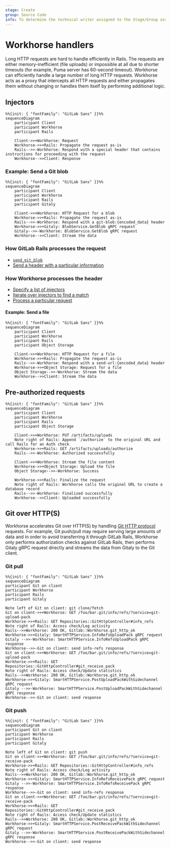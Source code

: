```yaml
---
stage: Create
group: Source Code
info: To determine the technical writer assigned to the Stage/Group associated with this page, see https://about.gitlab.com/handbook/engineering/ux/technical-writing/#assignments
---
```


# Workhorse handlers

Long HTTP requests are hard to handle efficiently in Rails.
The requests are either memory-inefficient (file uploads) or impossible at all due to shorter timeouts
(for example, Puma server has 60-second timeout).
Workhorse can efficiently handle a large number of long HTTP requests.
Workhorse acts as a proxy that intercepts all HTTP requests and either propagates them without
changing or handles them itself by performing additional logic.

## Injectors

```mermaid
%%{init: { "fontFamily": "GitLab Sans" }}%%
sequenceDiagram
    participant Client
    participant Workhorse
    participant Rails

    Client->>+Workhorse: Request
    Workhorse->>+Rails: Propagate the request as-is
    Rails-->>-Workhorse: Respond with a special header that contains instructions for proceeding with the request
    Workhorse-->>Client: Response
```

### Example: Send a Git blob

```mermaid
%%{init: { "fontFamily": "GitLab Sans" }}%%
sequenceDiagram
    participant Client
    participant Workhorse
    participant Rails
    participant Gitaly

    Client->>+Workhorse: HTTP Request for a blob
    Workhorse->>+Rails: Propagate the request as-is
    Rails-->>-Workhorse: Respond with a git-blob:{encoded_data} header
    Workhorse->>+Gitaly: BlobService.GetBlob gRPC request
    Gitaly-->>-Workhorse: BlobService.GetBlob gRPC request
    Workhorse-->>Client: Stream the data
```

### How GitLab Rails processes the request

- [`send_git_blob`](https://gitlab.com/gitlab-org/gitlab/blob/8ba71b1f2feec64aeec52ccac4a1e585ba8052d9/lib/api/files.rb#L161)
- [Send a header with a particular information](https://gitlab.com/gitlab-org/gitlab/blob/8ba71b1f2feec64aeec52ccac4a1e585ba8052d9/lib/gitlab/workhorse.rb#L49-63)

### How Workhorse processes the header

- [Specify a list of injectors](https://gitlab.com/gitlab-org/gitlab/blob/8ba71b1f2feec64aeec52ccac4a1e585ba8052d9/workhorse/internal/upstream/routes.go#L179)
- [Iterate over injectors to find a match](https://gitlab.com/gitlab-org/gitlab/blob/8ba71b1f2feec64aeec52ccac4a1e585ba8052d9/workhorse/internal/senddata/senddata.go#L88)
- [Process a particular request](https://gitlab.com/gitlab-org/gitlab/blob/8ba71b1f2feec64aeec52ccac4a1e585ba8052d9/workhorse/internal/git/blob.go#L23)

#### Example: Send a file

```mermaid
%%{init: { "fontFamily": "GitLab Sans" }}%%
sequenceDiagram
    participant Client
    participant Workhorse
    participant Rails
    participant Object Storage

    Client->>+Workhorse: HTTP Request for a file
    Workhorse->>+Rails: Propagate the request as-is
    Rails-->>-Workhorse: Respond with a send-url:{encoded_data} header
    Workhorse->>+Object Storage: Request for a file
    Object Storage-->>-Workhorse: Stream the data
    Workhorse-->>Client: Stream the data
```

## Pre-authorized requests

```mermaid
%%{init: { "fontFamily": "GitLab Sans" }}%%
sequenceDiagram
    participant Client
    participant Workhorse
    participant Rails
    participant Object Storage

    Client->>+Workhorse: PUT /artifacts/uploads
    Note right of Rails: Append `/authorize` to the original URL and call Rails for an Auth check
    Workhorse->>+Rails: GET /artifacts/uploads/authorize
    Rails-->>-Workhorse: Authorized successfully

    Client->>+Workhorse: Stream the file content
    Workhorse->>+Object Storage: Upload the file
    Object Storage-->>-Workhorse: Success

    Workhorse->>+Rails: Finalize the request
    Note right of Rails: Workhorse calls the original URL to create a database record
    Rails-->>-Workhorse: Finalized successfully
    Workhorse-->>Client: Uploaded successfully
```

## Git over HTTP(S)

Workhorse accelerates Git over HTTP(S) by handling [Git HTTP protocol](https://www.git-scm.com/docs/http-protocol) requests. For example, Git push/pull may require serving large amounts of data and in order to avoid transferring it through GitLab Rails, Workhorse only performs authorization checks against GitLab Rails, then performs Gitaly gRPC request directly and streams the data from Gitaly to the Git client.

### Git pull

```mermaid
%%{init: { "fontFamily": "GitLab Sans" }}%%
sequenceDiagram
participant Git on client
participant Workhorse
participant Rails
participant Gitaly

Note left of Git on client: git clone/fetch
Git on client->>+Workhorse: GET /foo/bar.git/info/refs/?service=git-upload-pack
Workhorse->>+Rails: GET Repositories::GitHttpController#info_refs
Note right of Rails: Access check/Log activity
Rails-->>Workhorse: 200 OK, Gitlab::Workhorse.git_http_ok
Workhorse->>+Gitaly: SmartHTTPService.InfoRefsUploadPack gRPC request
Gitaly -->>-Workhorse: SmartHTTPService.InfoRefsUploadPack gRPC response
Workhorse-->>-Git on client: send info-refs response
Git on client->>+Workhorse: GET /foo/bar.git/info/refs/?service=git-upload-pack
Workhorse->>+Rails: GET Repositories::GitHttpController#git_receive_pack
Note right of Rails: Access check/Update statistics
Rails-->>Workhorse: 200 OK, Gitlab::Workhorse.git_http_ok
Workhorse->>+Gitaly: SmartHTTPService.PostUploadPackWithSidechannel gRPC request
Gitaly -->>-Workhorse: SmartHTTPService.PostUploadPackWithSidechannel gRPC response
Workhorse-->>-Git on client: send response
```

### Git push

```mermaid
%%{init: { "fontFamily": "GitLab Sans" }}%%
sequenceDiagram
participant Git on client
participant Workhorse
participant Rails
participant Gitaly

Note left of Git on client: git push
Git on client->>+Workhorse: GET /foo/bar.git/info/refs/?service=git-receive-pack
Workhorse->>+Rails: GET Repositories::GitHttpController#info_refs
Note right of Rails: Access check/Log activity
Rails-->>Workhorse: 200 OK, Gitlab::Workhorse.git_http_ok
Workhorse->>+Gitaly: SmartHTTPService.InfoRefsReceivePack gRPC request
Gitaly -->>-Workhorse: SmartHTTPService.InfoRefsReceivePack gRPC response
Workhorse-->>-Git on client: send info-refs response
Git on client->>+Workhorse: GET /foo/bar.git/info/refs/?service=git-receive-pack
Workhorse->>+Rails: GET Repositories::GitHttpController#git_receive_pack
Note right of Rails: Access check/Update statistics
Rails-->>Workhorse: 200 OK, Gitlab::Workhorse.git_http_ok
Workhorse->>+Gitaly: SmartHTTPService.PostReceivePackWithSidechannel gRPC request
Gitaly -->>-Workhorse: SmartHTTPService.PostReceivePackWithSidechannel gRPC response
Workhorse-->>-Git on client: send response
```
